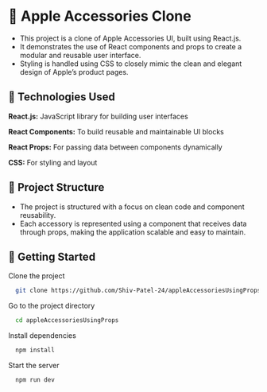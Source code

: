
# 📱 Apple Accessories Clone

- This project is a clone of Apple Accessories UI, built using React.js. 
- It demonstrates the use of React components and props to create a modular and reusable user interface. 
- Styling is handled using CSS to closely mimic the clean and elegant design of Apple’s product pages.



## 🔧 Technologies Used



**React.js:** JavaScript library for building user interfaces

**React Components:** To build reusable and maintainable UI blocks

**React Props:** For passing data between components dynamically

**CSS:** For styling and layout



## 📂 Project Structure

- The project is structured with a focus on clean code and component reusability. 
- Each accessory is represented using a component that receives data through props, making the application scalable and easy to maintain.


## 🚀 Getting Started

Clone the project

```bash
  git clone https://github.com/Shiv-Patel-24/appleAccessoriesUsingProps
```

Go to the project directory

```bash
  cd appleAccessoriesUsingProps
```

Install dependencies

```bash
  npm install
```

Start the server

```bash
  npm run dev
```

